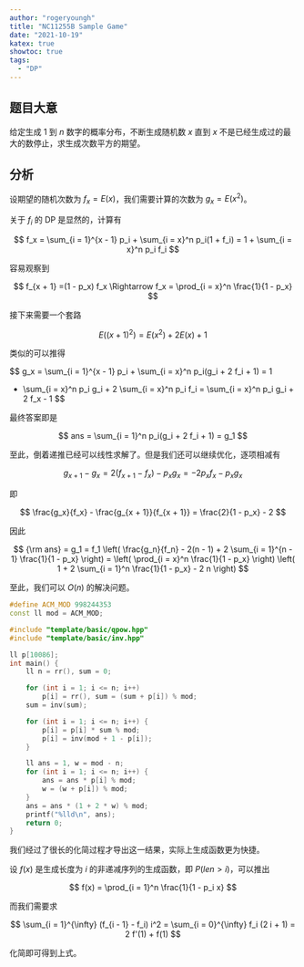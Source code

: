 ```yaml
---
author: "rogeryoungh"
title: "NC11255B Sample Game"
date: "2021-10-19"
katex: true
showtoc: true
tags: 
  - "DP"
---
```


## 题目大意

给定生成 $1$ 到 $n$ 数字的概率分布，不断生成随机数 $x$ 直到 $x$ 不是已经生成过的最大的数停止，求生成次数平方的期望。

## 分析


设期望的随机次数为 $f_x = E(x)$，我们需要计算的次数为
$g_x = E(x^2)$。

关于 $f_i$ 的 DP 是显然的，计算有

$$
f_x = \sum_{i = 1}^{x - 1} p_i + \sum_{i = x}^n p_i(1 + f_i)
= 1 + \sum_{i = x}^n p_i f_i
$$

容易观察到

$$
f_{x + 1} =(1 - p_x) f_x \Rightarrow f_x = \prod_{i = x}^n \frac{1}{1 - p_x}
$$

接下来需要一个套路

$$
E((x + 1)^2) = E(x^2) + 2 E(x) + 1
$$

类似的可以推得

$$
g_x = \sum_{i = 1}^{x - 1} p_i + \sum_{i = x}^n p_i(g_i + 2 f_i + 1)  = 1
   + \sum_{i = x}^n p_i g_i + 2 \sum_{i = x}^n p_i f_i = \sum_{i = x}^n p_i
   g_i + 2 f_x - 1
$$

最终答案即是

$$
ans = \sum_{i = 1}^n p_i(g_i + 2 f_i + 1)  = g_1
$$

至此，倒着递推已经可以线性求解了。但是我们还可以继续优化，逐项相减有

$$
g_{x + 1} - g_x = 2(f_{x + 1} - f_x) - p_x g_x = - 2 p_x f_x - p_x g_x
$$

即

$$
\frac{g_x}{f_x} - \frac{g_{x + 1}}{f_{x + 1}} = \frac{2}{1 - p_x} - 2
$$

因此

$$
{\rm ans} = g_1 = f_1 \left( \frac{g_n}{f_n} - 2(n - 1) + 2 \sum_{i =
   1}^{n - 1} \frac{1}{1 - p_x} \right) = \left( \prod_{i = x}^n \frac{1}{1 -
   p_x} \right) \left( 1 + 2 \sum_{i = 1}^n \frac{1}{1 - p_x} - 2 n \right)
$$

至此，我们可以 $O(n)$ 的解决问题。

```cpp
#define ACM_MOD 998244353
const ll mod = ACM_MOD;

#include "template/basic/qpow.hpp"
#include "template/basic/inv.hpp"

ll p[10086];
int main() {
    ll n = rr(), sum = 0;

    for (int i = 1; i <= n; i++)
        p[i] = rr(), sum = (sum + p[i]) % mod;
    sum = inv(sum);

    for (int i = 1; i <= n; i++) {
        p[i] = p[i] * sum % mod;
        p[i] = inv(mod + 1 - p[i]);
    }

    ll ans = 1, w = mod - n;
    for (int i = 1; i <= n; i++) {
        ans = ans * p[i] % mod;
        w = (w + p[i]) % mod;
    }
    ans = ans * (1 + 2 * w) % mod;
    printf("%lld\n", ans);
    return 0;
}
```

我们经过了很长的化简过程才导出这一结果，实际上生成函数更为快捷。

设 $f(x)$ 是生成长度为 $i$ 的非递减序列的生成函数，即 $P(len > i)$，可以推出

$$
f(x) = \prod_{i = 1}^n \frac{1}{1 - p_i x}
$$

而我们需要求

$$
\sum_{i = 1}^{\infty} (f_{i - 1} - f_i) i^2 = \sum_{i = 0}^{\infty} f_i (2 i + 1) = 2 f'(1) + f(1)
$$

化简即可得到上式。
